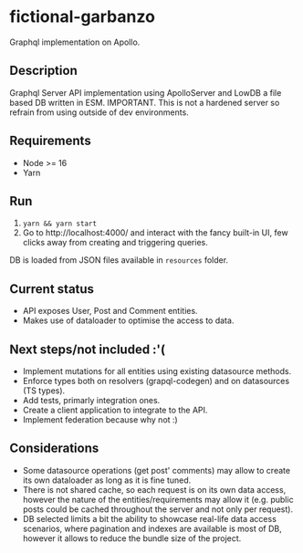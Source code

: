 # fictional-garbanzo

Graphql implementation on Apollo.

## Description

Graphql Server API implementation using ApolloServer and LowDB a file based DB written in ESM.
IMPORTANT. This is not a hardened server so refrain from using outside of dev environments.


## Requirements

- Node >= 16
- Yarn

## Run

1. `yarn && yarn start`
2. Go to http://localhost:4000/ and interact with the fancy built-in UI, few clicks away from creating and triggering queries.

DB is loaded from JSON files available in `resources` folder.


## Current status

- API exposes User, Post and Comment entities.
- Makes use of dataloader to optimise the access to data.


## Next steps/not included :'(
- Implement mutations for all entities using existing datasource methods.
- Enforce types both on resolvers (grapql-codegen) and on datasources (TS types).
- Add tests, primarly integration ones.
- Create a client application to integrate to the API.
- Implement federation because why not :)


## Considerations
- Some datasource operations (get post' comments) may allow to create its own dataloader as long as it is fine tuned.
- There is not shared cache, so each request is on its own data access, however the nature of the entities/requirements may allow it (e.g. public posts could be cached throughout the server and not only per request).
- DB selected limits a bit the ability to showcase real-life data access scenarios, where pagination and indexes are available is most of DB, however it allows to reduce the bundle size of the project.
